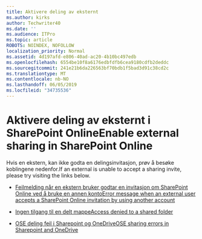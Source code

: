 ```yaml
---
title: Aktivere deling av eksternt
ms.author: kirks
author: Techwriter40
ms.date: ''
ms.audience: ITPro
ms.topic: article
ROBOTS: NOINDEX, NOFOLLOW
localization_priority: Normal
ms.assetid: 4d197afd-e806-40ad-ac20-4b10bc497edb
ms.openlocfilehash: 6554be10f8a6176edbfdfb6cea9180cdfb2deddc
ms.sourcegitcommit: 241e21b6da226563bf70bdb1f5bad3d91c38cd2c
ms.translationtype: MT
ms.contentlocale: nb-NO
ms.lasthandoff: 06/05/2019
ms.locfileid: "34735536"
---
```

# <a name="enable-external-sharing-in-sharepoint-online"></a><span data-ttu-id="e0e02-102">Aktivere deling av eksternt i SharePoint Online</span><span class="sxs-lookup"><span data-stu-id="e0e02-102">Enable external sharing in SharePoint Online</span></span>

<span data-ttu-id="e0e02-103">Hvis en ekstern, kan ikke godta en delingsinvitasjon, prøv å besøke koblingene nedenfor.</span><span class="sxs-lookup"><span data-stu-id="e0e02-103">If an external is unable to accept a sharing invite, please try visiting the links below.</span></span>

- [<span data-ttu-id="e0e02-104">Feilmelding når en ekstern bruker godtar en invitasjon om SharePoint Online ved å bruke en annen konto</span><span class="sxs-lookup"><span data-stu-id="e0e02-104">Error message when an external user accepts a SharePoint Online invitation by using another account</span></span>](https://support.office.com/en-us/article/Error-message-when-an-external-user-accepts-a-SharePoint-Online-invitation-by-using-another-account-f0d34413-ea7c-42c7-a485-c4e5d421e5f0)

- [<span data-ttu-id="e0e02-105">Ingen tilgang til en delt mappe</span><span class="sxs-lookup"><span data-stu-id="e0e02-105">Access denied to a shared folder</span></span>](https://support.office.com/client/d678b57a-53ad-4414-9423-d8726a0c532f)

- [<span data-ttu-id="e0e02-106">OSE deling feil i Sharepoint og OneDrive</span><span class="sxs-lookup"><span data-stu-id="e0e02-106">OSE sharing errors in Sharepoint and OneDrive</span></span>](https://docs.microsoft.com/en-us/sharepoint/sharepoint-onedrive-error-message)

